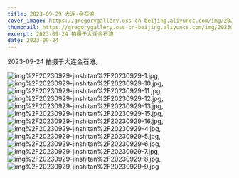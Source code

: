 ```yaml
---
title: 2023-09-29 大连-金石滩
cover_image: https://gregorygallery.oss-cn-beijing.aliyuncs.com/img/20230929-jinshitan/20230929-9.jpg
thumbnail: https://gregorygallery.oss-cn-beijing.aliyuncs.com/img/20230929-jinshitan/20230929-11.jpg
excerpt: 2023-09-24 拍摄于大连金石滩
date: 2023-09-24
---
```


2023-09-24 拍摄于大连金石滩。


![img%2F20230929-jinshitan%2F20230929-1.jpg]( https://gregorygallery.oss-cn-beijing.aliyuncs.com/img/20230929-jinshitan/20230929-1.jpg "img%2F20230929-jinshitan%2F20230929-1.jpg"),
![img%2F20230929-jinshitan%2F20230929-10.jpg]( https://gregorygallery.oss-cn-beijing.aliyuncs.com/img/20230929-jinshitan/20230929-10.jpg "img%2F20230929-jinshitan%2F20230929-10.jpg"),
![img%2F20230929-jinshitan%2F20230929-11.jpg]( https://gregorygallery.oss-cn-beijing.aliyuncs.com/img/20230929-jinshitan/20230929-11.jpg "img%2F20230929-jinshitan%2F20230929-11.jpg"),
![img%2F20230929-jinshitan%2F20230929-12.jpg]( https://gregorygallery.oss-cn-beijing.aliyuncs.com/img/20230929-jinshitan/20230929-12.jpg "img%2F20230929-jinshitan%2F20230929-12.jpg"),
![img%2F20230929-jinshitan%2F20230929-13.jpg]( https://gregorygallery.oss-cn-beijing.aliyuncs.com/img/20230929-jinshitan/20230929-13.jpg "img%2F20230929-jinshitan%2F20230929-13.jpg"),
![img%2F20230929-jinshitan%2F20230929-15.jpg]( https://gregorygallery.oss-cn-beijing.aliyuncs.com/img/20230929-jinshitan/20230929-15.jpg "img%2F20230929-jinshitan%2F20230929-15.jpg"),
![img%2F20230929-jinshitan%2F20230929-16.jpg]( https://gregorygallery.oss-cn-beijing.aliyuncs.com/img/20230929-jinshitan/20230929-16.jpg "img%2F20230929-jinshitan%2F20230929-16.jpg"),
![img%2F20230929-jinshitan%2F20230929-4.jpg]( https://gregorygallery.oss-cn-beijing.aliyuncs.com/img/20230929-jinshitan/20230929-4.jpg "img%2F20230929-jinshitan%2F20230929-4.jpg"),
![img%2F20230929-jinshitan%2F20230929-5.jpg]( https://gregorygallery.oss-cn-beijing.aliyuncs.com/img/20230929-jinshitan/20230929-5.jpg "img%2F20230929-jinshitan%2F20230929-5.jpg"),
![img%2F20230929-jinshitan%2F20230929-6.jpg]( https://gregorygallery.oss-cn-beijing.aliyuncs.com/img/20230929-jinshitan/20230929-6.jpg "img%2F20230929-jinshitan%2F20230929-6.jpg"),
![img%2F20230929-jinshitan%2F20230929-7.jpg]( https://gregorygallery.oss-cn-beijing.aliyuncs.com/img/20230929-jinshitan/20230929-7.jpg "img%2F20230929-jinshitan%2F20230929-7.jpg"),
![img%2F20230929-jinshitan%2F20230929-8.jpg]( https://gregorygallery.oss-cn-beijing.aliyuncs.com/img/20230929-jinshitan/20230929-8.jpg "img%2F20230929-jinshitan%2F20230929-8.jpg"),
![img%2F20230929-jinshitan%2F20230929-9.jpg]( https://gregorygallery.oss-cn-beijing.aliyuncs.com/img/20230929-jinshitan/20230929-9.jpg "img%2F20230929-jinshitan%2F20230929-9.jpg")
